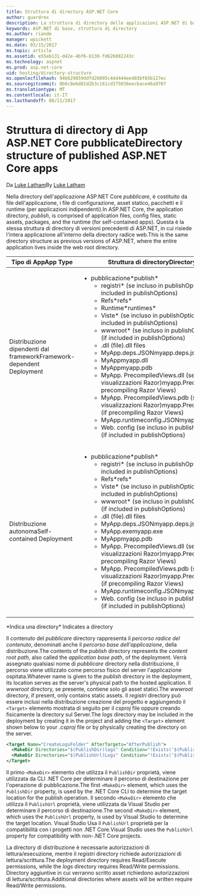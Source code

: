```yaml
---
title: Struttura di directory ASP.NET Core
author: guardrex
description: La struttura di directory delle applicazioni ASP.NET di base pubblicate.
keywords: ASP.NET di base, struttura di directory
ms.author: riande
manager: wpickett
ms.date: 03/15/2017
ms.topic: article
ms.assetid: e55eb131-d42e-4bf6-b130-fd626082243c
ms.technology: aspnet
ms.prod: asp.net-core
uid: hosting/directory-structure
ms.openlocfilehash: 94b629859ddfd26095c44d444ee403bf65b127ec
ms.sourcegitcommit: 0b6c8e6d81d2b3c161cd375036eecbace46a9707
ms.translationtype: MT
ms.contentlocale: it-IT
ms.lasthandoff: 08/11/2017
---
```

# <a name="directory-structure-of-published-aspnet-core-apps"></a><span data-ttu-id="e5908-104">Struttura di directory di App ASP.NET Core pubblicate</span><span class="sxs-lookup"><span data-stu-id="e5908-104">Directory structure of published ASP.NET Core apps</span></span>

<span data-ttu-id="e5908-105">Da [Luke Latham](https://github.com/GuardRex)</span><span class="sxs-lookup"><span data-stu-id="e5908-105">By [Luke Latham](https://github.com/GuardRex)</span></span>

<span data-ttu-id="e5908-106">Nella directory dell'applicazione ASP.NET Core *pubblicare*, è costituito da file dell'applicazione, i file di configurazione, asset statico, pacchetti e il runtime (per applicazioni indipendenti).</span><span class="sxs-lookup"><span data-stu-id="e5908-106">In ASP.NET Core, the application directory, *publish*, is comprised of application files, config files, static assets, packages, and the runtime (for self-contained apps).</span></span> <span data-ttu-id="e5908-107">Questa è la stessa struttura di directory di versioni precedenti di ASP.NET, in cui risiede l'intera applicazione all'interno della directory radice web.</span><span class="sxs-lookup"><span data-stu-id="e5908-107">This is the same directory structure as previous versions of ASP.NET, where the entire application lives inside the web root directory.</span></span>

| <span data-ttu-id="e5908-108">Tipo di App</span><span class="sxs-lookup"><span data-stu-id="e5908-108">App Type</span></span> | <span data-ttu-id="e5908-109">Struttura di directory</span><span class="sxs-lookup"><span data-stu-id="e5908-109">Directory Structure</span></span> |
| --- | --- |
| <span data-ttu-id="e5908-110">Distribuzione dipendenti dal framework</span><span class="sxs-lookup"><span data-stu-id="e5908-110">Framework-dependent Deployment</span></span> | <ul><li><span data-ttu-id="e5908-111">pubblicazione\*</span><span class="sxs-lookup"><span data-stu-id="e5908-111">publish\*</span></span><ul><li><span data-ttu-id="e5908-112">registri\* (se incluso in publishOptions)</span><span class="sxs-lookup"><span data-stu-id="e5908-112">logs\* (if included in publishOptions)</span></span></li><li><span data-ttu-id="e5908-113">Refs\*</span><span class="sxs-lookup"><span data-stu-id="e5908-113">refs\*</span></span></li><li><span data-ttu-id="e5908-114">Runtime\*</span><span class="sxs-lookup"><span data-stu-id="e5908-114">runtimes\*</span></span></li><li><span data-ttu-id="e5908-115">Viste\* (se incluso in publishOptions)</span><span class="sxs-lookup"><span data-stu-id="e5908-115">Views\* (if included in publishOptions)</span></span></li><li><span data-ttu-id="e5908-116">wwwroot\* (se incluso in publishOptions)</span><span class="sxs-lookup"><span data-stu-id="e5908-116">wwwroot\* (if included in publishOptions)</span></span></li><li><span data-ttu-id="e5908-117">.dll (file)</span><span class="sxs-lookup"><span data-stu-id="e5908-117">.dll files</span></span></li><li><span data-ttu-id="e5908-118">MyApp.deps.JSON</span><span class="sxs-lookup"><span data-stu-id="e5908-118">myapp.deps.json</span></span></li><li><span data-ttu-id="e5908-119">MyApp</span><span class="sxs-lookup"><span data-stu-id="e5908-119">myapp.dll</span></span></li><li><span data-ttu-id="e5908-120">MyApp</span><span class="sxs-lookup"><span data-stu-id="e5908-120">myapp.pdb</span></span></li><li><span data-ttu-id="e5908-121">MyApp. PrecompiledViews.dll (se precompilazione visualizzazioni Razor)</span><span class="sxs-lookup"><span data-stu-id="e5908-121">myapp.PrecompiledViews.dll (if precompiling Razor Views)</span></span></li><li><span data-ttu-id="e5908-122">MyApp. PrecompiledViews.pdb (se precompilazione visualizzazioni Razor)</span><span class="sxs-lookup"><span data-stu-id="e5908-122">myapp.PrecompiledViews.pdb (if precompiling Razor Views)</span></span></li><li><span data-ttu-id="e5908-123">MyApp.runtimeconfig.JSON</span><span class="sxs-lookup"><span data-stu-id="e5908-123">myapp.runtimeconfig.json</span></span></li><li><span data-ttu-id="e5908-124">Web. config (se incluso in publishOptions)</span><span class="sxs-lookup"><span data-stu-id="e5908-124">web.config (if included in publishOptions)</span></span></li></ul></li></ul> |
| <span data-ttu-id="e5908-125">Distribuzione autonoma</span><span class="sxs-lookup"><span data-stu-id="e5908-125">Self-contained Deployment</span></span> | <ul><li><span data-ttu-id="e5908-126">pubblicazione\*</span><span class="sxs-lookup"><span data-stu-id="e5908-126">publish\*</span></span><ul><li><span data-ttu-id="e5908-127">registri\* (se incluso in publishOptions)</span><span class="sxs-lookup"><span data-stu-id="e5908-127">logs\* (if included in publishOptions)</span></span></li><li><span data-ttu-id="e5908-128">Refs\*</span><span class="sxs-lookup"><span data-stu-id="e5908-128">refs\*</span></span></li><li><span data-ttu-id="e5908-129">Viste\* (se incluso in publishOptions)</span><span class="sxs-lookup"><span data-stu-id="e5908-129">Views\* (if included in publishOptions)</span></span></li><li><span data-ttu-id="e5908-130">wwwroot\* (se incluso in publishOptions)</span><span class="sxs-lookup"><span data-stu-id="e5908-130">wwwroot\* (if included in publishOptions)</span></span></li><li><span data-ttu-id="e5908-131">.dll (file)</span><span class="sxs-lookup"><span data-stu-id="e5908-131">.dll files</span></span></li><li><span data-ttu-id="e5908-132">MyApp.deps.JSON</span><span class="sxs-lookup"><span data-stu-id="e5908-132">myapp.deps.json</span></span></li><li><span data-ttu-id="e5908-133">MyApp.exe</span><span class="sxs-lookup"><span data-stu-id="e5908-133">myapp.exe</span></span></li><li><span data-ttu-id="e5908-134">MyApp</span><span class="sxs-lookup"><span data-stu-id="e5908-134">myapp.pdb</span></span></li><li><span data-ttu-id="e5908-135">MyApp. PrecompiledViews.dll (se precompilazione visualizzazioni Razor)</span><span class="sxs-lookup"><span data-stu-id="e5908-135">myapp.PrecompiledViews.dll (if precompiling Razor Views)</span></span></li><li><span data-ttu-id="e5908-136">MyApp. PrecompiledViews.pdb (se precompilazione visualizzazioni Razor)</span><span class="sxs-lookup"><span data-stu-id="e5908-136">myapp.PrecompiledViews.pdb (if precompiling Razor Views)</span></span></li><li><span data-ttu-id="e5908-137">MyApp.runtimeconfig.JSON</span><span class="sxs-lookup"><span data-stu-id="e5908-137">myapp.runtimeconfig.json</span></span></li><li><span data-ttu-id="e5908-138">Web. config (se incluso in publishOptions)</span><span class="sxs-lookup"><span data-stu-id="e5908-138">web.config (if included in publishOptions)</span></span></li></ul></li></ul> |
<span data-ttu-id="e5908-139">\*Indica una directory</span><span class="sxs-lookup"><span data-stu-id="e5908-139">\* Indicates a directory</span></span>

<span data-ttu-id="e5908-140">Il contenuto del *pubblicare* directory rappresenta il *percorso radice del contenuto*, denominati anche il *percorso base dell'applicazione*, della distribuzione.</span><span class="sxs-lookup"><span data-stu-id="e5908-140">The contents of the *publish* directory represents the *content root path*, also called the *application base path*, of the deployment.</span></span> <span data-ttu-id="e5908-141">Verrà assegnato qualsiasi nome di *pubblicare* directory nella distribuzione, il percorso viene utilizzato come percorso fisico del server l'applicazione ospitata.</span><span class="sxs-lookup"><span data-stu-id="e5908-141">Whatever name is given to the *publish* directory in the deployment, its location serves as the server's physical path to the hosted application.</span></span> <span data-ttu-id="e5908-142">Il *wwwroot* directory, se presente, contiene solo gli asset statici.</span><span class="sxs-lookup"><span data-stu-id="e5908-142">The *wwwroot* directory, if present, only contains static assets.</span></span> <span data-ttu-id="e5908-143">Il *registri* directory può essere inclusi nella distribuzione creazione del progetto e aggiungendo il `<Target>` elemento mostrata di seguito per il *csproj* file oppure creando fisicamente la directory sul Server.</span><span class="sxs-lookup"><span data-stu-id="e5908-143">The *logs* directory may be included in the deployment by creating it in the project and adding the `<Target>` element shown below to your *.csproj* file or by physically creating the directory on the server.</span></span>

```xml
<Target Name="CreateLogsFolder" AfterTargets="AfterPublish">
  <MakeDir Directories="$(PublishDir)logs" Condition="!Exists('$(PublishDir)logs')" />
  <MakeDir Directories="$(PublishUrl)Logs" Condition="!Exists('$(PublishUrl)Logs')" />
</Target>
```

<span data-ttu-id="e5908-144">Il primo `<MakeDir>` elemento che utilizza il `PublishDir` proprietà, viene utilizzata da CLI .NET Core per determinare il percorso di destinazione per l'operazione di pubblicazione.</span><span class="sxs-lookup"><span data-stu-id="e5908-144">The first `<MakeDir>` element, which uses the `PublishDir` property, is used by the .NET Core CLI to determine the target location for the publish operation.</span></span> <span data-ttu-id="e5908-145">Il secondo `<MakeDir>` elemento che utilizza il `PublishUrl` proprietà, viene utilizzata da Visual Studio per determinare il percorso di destinazione.</span><span class="sxs-lookup"><span data-stu-id="e5908-145">The second `<MakeDir>` element, which uses the `PublishUrl` property, is used by Visual Studio to determine the target location.</span></span> <span data-ttu-id="e5908-146">Visual Studio Usa il `PublishUrl` proprietà per la compatibilità con i progetti non .NET Core.</span><span class="sxs-lookup"><span data-stu-id="e5908-146">Visual Studio uses the `PublishUrl` property for compatibility with non-.NET Core projects.</span></span>

<span data-ttu-id="e5908-147">La directory di distribuzione è necessarie autorizzazioni di lettura/esecuzione, mentre il *registri* directory richiede autorizzazioni di lettura/scrittura.</span><span class="sxs-lookup"><span data-stu-id="e5908-147">The deployment directory requires Read/Execute permissions, while the *logs* directory requires Read/Write permissions.</span></span> <span data-ttu-id="e5908-148">Directory aggiuntive in cui verranno scritto asset richiedono autorizzazioni di lettura/scrittura.</span><span class="sxs-lookup"><span data-stu-id="e5908-148">Additional directories where assets will be written require Read/Write permissions.</span></span>
